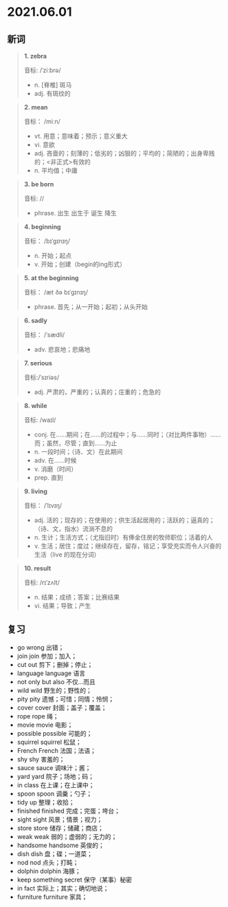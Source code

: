 # 2021.06.01

## 新词

> **1. zebra**
>
> 音标:  /ˈziːbrə/
>
> - n. [脊椎] 斑马
> - adj. 有斑纹的


> **2. mean**
>
> 音标： /miːn/
>
> - vt. 用意；意味着；预示；意义重大
> - vi. 意欲
> - adj. 吝啬的；刻薄的；低劣的；凶狠的；平均的；简陋的；出身卑贱的；<非正式>有效的
> - n. 平均值；中庸


> **3. be born**
>
> 音标:  //
>
> - phrase. 出生 出生于 诞生 降生



> **4. beginning**
>
> 音标： /bɪˈɡɪnɪŋ/
>
> - n. 开始；起点
> - v. 开始；创建（begin的ing形式）


> **5. at the beginning**
>
> 音标： /æt ðə bɪˈɡɪnɪŋ/
>
> - phrase. 首先；从一开始；起初；从头开始


> **6. sadly**
>
> 音标：  /ˈsædli/
>
> - adv. 悲哀地；悲痛地


> **7. serious**
>
> 音标:/ˈsɪriəs/
>
> - adj. 严肃的，严重的；认真的；庄重的；危急的




> **8. while**
>
> 音标:  /waɪl/
>
> - conj. 在……期间；在……的过程中；与……同时；（对比两件事物）……而；虽然，尽管；直到……为止
> - n. 一段时间；（诗、文）在此期间
> - adv. 在……时候
> - v. 消磨（时间）
> - prep. 直到

> **9. living**
>
> 音标：  /ˈlɪvɪŋ/
>
> - adj. 活的；现存的；在使用的；供生活起居用的；活跃的；逼真的；（诗、文，指水）流淌不息的
> - n. 生计；生活方式；（尤指旧时）有俸金住房的牧师职位；活着的人
> - v. 生活；居住；度过；继续存在，留存，铭记；享受充实而令人兴奋的生活（live 的现在分词）

> **10. result**
>
> 音标:  /rɪˈzʌlt/
>
> - n. 结果；成绩；答案；比赛结果
> - vi. 结果；导致；产生



## 复习

- go wrong 出错；
- join join 参加；加入；
- cut out 剪下；删掉；停止；
- language language 语言
- not only but also 不仅...而且
- wild wild 野生的；野性的；
- pity pity 遗憾；可惜；同情；怜悯；
- cover cover 封面；盖子；覆盖；
- rope rope 绳；
- movie movie 电影；
- possible possible 可能的；
- squirrel squirrel 松鼠；
- French French 法国；法语；
- shy shy 害羞的；
- sauce sauce 调味汁；酱；
- yard yard 院子；场地；码；
- in class 在上课；在上课中；
- spoon spoon 调羹；勺子；
- tidy up 整理；收拾；
- finished finished 完成；完蛋；垮台；
- sight sight 风景；情景；视力；
- store store 储存；储藏；商店；
- weak weak  弱的；虚弱的；无力的；
- handsome handsome 英俊的；
- dish dish 盘；碟；一道菜；
- nod nod 点头；打盹；
- dolphin dolphin 海豚；
- keep something secret 保守（某事）秘密
- in fact 实际上；其实；确切地说；
- furniture furniture 家具；


